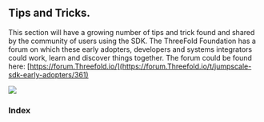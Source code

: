 ## Tips and Tricks.

This section will have a growing number of tips and trick found and shared by the community of users using the SDK. The ThreeFold Foundation has a forum on which these early adopters, developers and systems integrators could work, learn and discover things together. The forum could be found here: [https://forum.Threefold.io/](https://forum.Threefold.io/t/jumpscale-sdk-early-adopters/361)

![](./img/forum_sdk.png)

### Index



